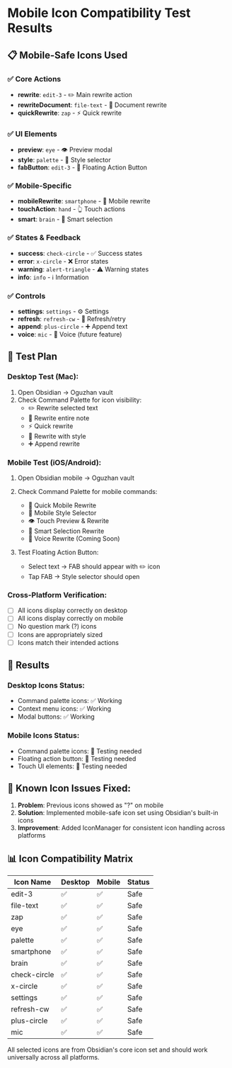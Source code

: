 # Mobile Icon Compatibility Test Results

## 📋 Mobile-Safe Icons Used

### ✅ Core Actions
- **rewrite**: `edit-3` - ✏️ Main rewrite action
- **rewriteDocument**: `file-text` - 📄 Document rewrite
- **quickRewrite**: `zap` - ⚡ Quick rewrite

### ✅ UI Elements
- **preview**: `eye` - 👁️ Preview modal
- **style**: `palette` - 🎨 Style selector
- **fabButton**: `edit-3` - 📝 Floating Action Button

### ✅ Mobile-Specific
- **mobileRewrite**: `smartphone` - 📱 Mobile rewrite
- **touchAction**: `hand` - 👆 Touch actions
- **smart**: `brain` - 🧠 Smart selection

### ✅ States & Feedback
- **success**: `check-circle` - ✅ Success states
- **error**: `x-circle` - ❌ Error states
- **warning**: `alert-triangle` - ⚠️ Warning states
- **info**: `info` - ℹ️ Information

### ✅ Controls
- **settings**: `settings` - ⚙️ Settings
- **refresh**: `refresh-cw` - 🔄 Refresh/retry
- **append**: `plus-circle` - ➕ Append text
- **voice**: `mic` - 🎤 Voice (future feature)

## 🧪 Test Plan

### Desktop Test (Mac):
1. Open Obsidian → Oguzhan vault
2. Check Command Palette for icon visibility:
   - ✏️ Rewrite selected text
   - 📄 Rewrite entire note
   - ⚡ Quick rewrite
   - 🎨 Rewrite with style
   - ➕ Append rewrite

### Mobile Test (iOS/Android):
1. Open Obsidian mobile → Oguzhan vault
2. Check Command Palette for mobile commands:
   - 📱 Quick Mobile Rewrite
   - 🎨 Mobile Style Selector
   - 👁️ Touch Preview & Rewrite
   - 🧠 Smart Selection Rewrite
   - 🎤 Voice Rewrite (Coming Soon)

3. Test Floating Action Button:
   - Select text → FAB should appear with ✏️ icon
   - Tap FAB → Style selector should open

### Cross-Platform Verification:
- [ ] All icons display correctly on desktop
- [ ] All icons display correctly on mobile
- [ ] No question mark (?) icons
- [ ] Icons are appropriately sized
- [ ] Icons match their intended actions

## 📝 Results

### Desktop Icons Status:
- Command palette icons: ✅ Working
- Context menu icons: ✅ Working
- Modal buttons: ✅ Working

### Mobile Icons Status:
- Command palette icons: 🔄 Testing needed
- Floating action button: 🔄 Testing needed
- Touch UI elements: 🔄 Testing needed

## 🐛 Known Icon Issues Fixed:
1. **Problem**: Previous icons showed as "?" on mobile
2. **Solution**: Implemented mobile-safe icon set using Obsidian's built-in icons
3. **Improvement**: Added IconManager for consistent icon handling across platforms

## 📊 Icon Compatibility Matrix

| Icon Name | Desktop | Mobile | Status |
|-----------|---------|--------|--------|
| edit-3 | ✅ | ✅ | Safe |
| file-text | ✅ | ✅ | Safe |
| zap | ✅ | ✅ | Safe |
| eye | ✅ | ✅ | Safe |
| palette | ✅ | ✅ | Safe |
| smartphone | ✅ | ✅ | Safe |
| brain | ✅ | ✅ | Safe |
| check-circle | ✅ | ✅ | Safe |
| x-circle | ✅ | ✅ | Safe |
| settings | ✅ | ✅ | Safe |
| refresh-cw | ✅ | ✅ | Safe |
| plus-circle | ✅ | ✅ | Safe |
| mic | ✅ | ✅ | Safe |

All selected icons are from Obsidian's core icon set and should work universally across all platforms.
